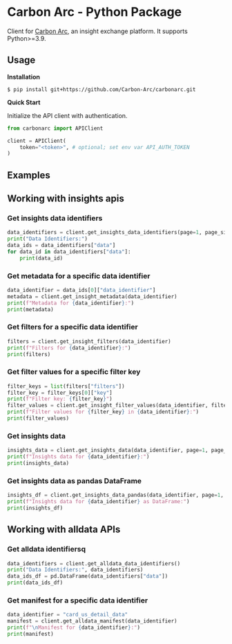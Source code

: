 # Carbon Arc - Python Package

Client for [Carbon Arc](https://carbonarc.co/), an insight exchange platform.
It supports Python>=3.9.

## Usage

**Installation**

```
$ pip install git+https://github.com/Carbon-Arc/carbonarc.git
```

**Quick Start**

Initialize the API client with authentication.

```python
from carbonarc import APIClient

client = APIClient(
    token="<token>", # optional; set env var API_AUTH_TOKEN
)
```

## Examples

## Working with insights apis

### Get insights data identifiers

```python
data_identifiers = client.get_insights_data_identifiers(page=1, page_size=10)
print("Data Identifiers:")
data_ids = data_identifiers["data"]
for data_id in data_identifiers["data"]:
    print(data_id)
```

### Get metadata for a specific data identifier

```python
data_identifier = data_ids[0]["data_identifier"]
metadata = client.get_insight_metadata(data_identifier)
print(f"Metadata for {data_identifier}:")
print(metadata)
```

### Get filters for a specific data identifier

```python
filters = client.get_insight_filters(data_identifier)
print(f"Filters for {data_identifier}:")
print(filters)
```

### Get filter values for a specific filter key
```python
filter_keys = list(filters["filters"])
filter_key = filter_keys[0]["key"]
print(f"Filter key: {filter_key}")
filter_values = client.get_insight_filter_values(data_identifier, filter_key)
print(f"Filter values for {filter_key} in {data_identifier}:")
print(filter_values)
```

### Get insights data

```python
insights_data = client.get_insights_data(data_identifier, page=1, page_size=10)
print(f"Insights data for {data_identifier}:")
print(insights_data)
```

### Get insights data as pandas DataFrame

```python
insights_df = client.get_insights_data_pandas(data_identifier, page=1, page_size=10)
print(f"Insights data for {data_identifier} as DataFrame:")
print(insights_df)
```

## Working with alldata APIs

### Get alldata identifiersq

```python
data_identifiers = client.get_alldata_data_identifiers()
print("Data Identifiers:", data_identifiers)
data_ids_df = pd.DataFrame(data_identifiers["data"])
print(data_ids_df)
```

### Get manifest for a specific data identifier

```python
data_identifier = "card_us_detail_data"
manifest = client.get_alldata_manifest(data_identifier)
print(f"\nManifest for {data_identifier}:")
print(manifest)
```
